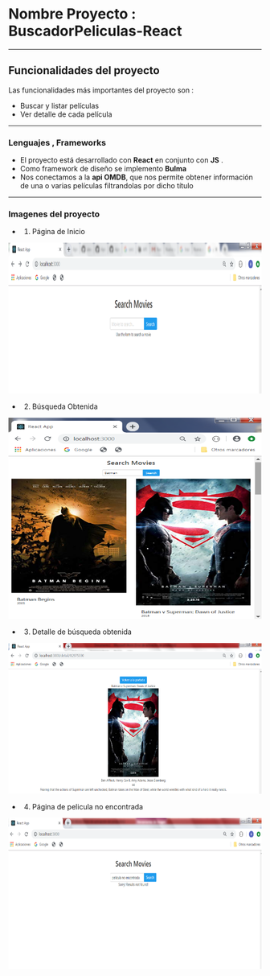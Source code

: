 # Nombre Proyecto : BuscadorPeliculas-React

------------------------------------------------------------------------------
## Funcionalidades del proyecto

Las funcionalidades más importantes del proyecto son :
  * Buscar y listar películas
  * Ver detalle de cada película
------------------------------------------------------------------------------
### Lenguajes , Frameworks

* El proyecto está desarrollado con <b>React</b> en conjunto con <b>JS</b> .
* Como framework de diseño se implemento <b>Bulma</b>
* Nos conectamos a la <b>api OMDB</b>, que nos permite obtener información de una o varias películas filtrandolas por dicho título

------------------------------------------------------------------------------

### Imagenes del proyecto

* 1) Página de Inicio
<p>
    <img src="imgPresentacion/img1.png" width="600" height="300" />
</p>

* 2) Búsqueda Obtenida
<p>
    <img src="imgPresentacion/img2.png" width="600" height="400" />
</p>

* 3) Detalle de búsqueda obtenida
<p>
    <img src="imgPresentacion/img3.png" width="600" height="300" />
</p>

* 4) Página de pelicula no encontrada
<p>
    <img src="imgPresentacion/img4.png" width="600" height="300" />
</p>
